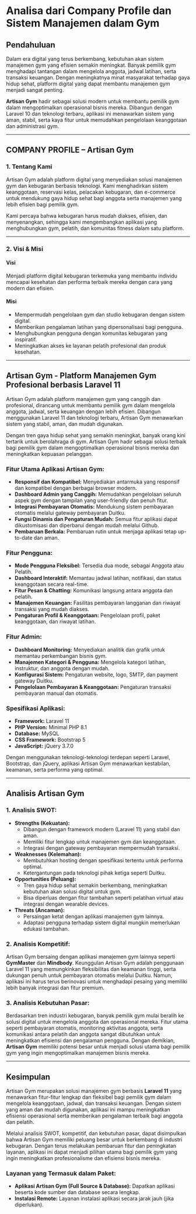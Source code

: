 # Analisa dari Company Profile dan Sistem Manajemen dalam Gym

## Pendahuluan
Dalam era digital yang terus berkembang, kebutuhan akan sistem manajemen gym yang efisien semakin meningkat. Banyak pemilik gym menghadapi tantangan dalam mengelola anggota, jadwal latihan, serta transaksi keuangan. Dengan meningkatnya minat masyarakat terhadap gaya hidup sehat, platform digital yang dapat membantu manajemen gym menjadi sangat penting.

**Artisan Gym** hadir sebagai solusi modern untuk membantu pemilik gym dalam mengoptimalkan operasional bisnis mereka. Dibangun dengan Laravel 10 dan teknologi terbaru, aplikasi ini menawarkan sistem yang aman, stabil, serta kaya fitur untuk memudahkan pengelolaan keanggotaan dan administrasi gym.

---

## COMPANY PROFILE – Artisan Gym

### 1. Tentang Kami
Artisan Gym adalah platform digital yang menyediakan solusi manajemen gym dan kebugaran berbasis teknologi. Kami menghadirkan sistem keanggotaan, reservasi kelas, pelacakan kebugaran, dan e-commerce untuk mendukung gaya hidup sehat bagi anggota serta manajemen yang lebih efisien bagi pemilik gym.

Kami percaya bahwa kebugaran harus mudah diakses, efisien, dan menyenangkan, sehingga kami mengembangkan aplikasi yang menghubungkan gym, pelatih, dan komunitas fitness dalam satu platform.

---

### 2. Visi & Misi

#### **Visi**
Menjadi platform digital kebugaran terkemuka yang membantu individu mencapai kesehatan dan performa terbaik mereka dengan cara yang modern dan efisien.

#### **Misi**
- Mempermudah pengelolaan gym dan studio kebugaran dengan sistem digital.
- Memberikan pengalaman latihan yang dipersonalisasi bagi pengguna.
- Menghubungkan pengguna dengan komunitas kebugaran yang inspiratif.
- Meningkatkan akses ke layanan pelatih profesional dan produk kesehatan.

---

## Artisan Gym - Platform Manajemen Gym Profesional berbasis Laravel 11
Artisan Gym adalah platform manajemen gym yang canggih dan profesional, dirancang untuk membantu pemilik gym dalam mengelola anggota, jadwal, serta keuangan dengan lebih efisien. Dibangun menggunakan Laravel 11 dan teknologi terbaru, Artisan Gym menawarkan sistem yang stabil, aman, dan mudah digunakan.

Dengan tren gaya hidup sehat yang semakin meningkat, banyak orang kini tertarik untuk berolahraga di gym. Artisan Gym hadir sebagai solusi terbaik bagi pemilik gym dalam mengoptimalkan operasional bisnis mereka dan meningkatkan kepuasan pelanggan.

### **Fitur Utama Aplikasi Artisan Gym:**
- **Responsif dan Kompatibel:** Menyediakan antarmuka yang responsif dan kompatibel dengan berbagai browser modern.
- **Dashboard Admin yang Canggih:** Memudahkan pengelolaan seluruh aspek gym dengan tampilan yang user-friendly dan penuh fitur.
- **Integrasi Pembayaran Otomatis:** Mendukung sistem pembayaran otomatis melalui gateway pembayaran Duitku.
- **Fungsi Dinamis dan Pengaturan Mudah:** Semua fitur aplikasi dapat dikustomisasi dan diperbarui dengan mudah melalui Github.
- **Pembaruan Berkala:** Pembaruan rutin untuk menjaga aplikasi tetap up-to-date dan aman.

### **Fitur Pengguna:**
- **Mode Pengguna Fleksibel:** Tersedia dua mode, sebagai Anggota atau Pelatih.
- **Dashboard Interaktif:** Memantau jadwal latihan, notifikasi, dan status keanggotaan secara real-time.
- **Fitur Pesan & Chatting:** Komunikasi langsung antara anggota dan pelatih.
- **Manajemen Keuangan:** Fasilitas pembayaran langganan dan riwayat transaksi yang mudah diakses.
- **Pengaturan Profil & Keanggotaan:** Pengelolaan profil, paket keanggotaan, dan riwayat latihan.

### **Fitur Admin:**
- **Dashboard Monitoring:** Menyediakan analitik dan grafik untuk memantau perkembangan bisnis gym.
- **Manajemen Kategori & Pengguna:** Mengelola kategori latihan, instruktur, dan anggota dengan mudah.
- **Konfigurasi Sistem:** Pengaturan website, logo, SMTP, dan payment gateway Duitku.
- **Pengelolaan Pembayaran & Keanggotaan:** Pengaturan transaksi pembayaran manual dan otomatis.

### **Spesifikasi Aplikasi:**
- **Framework:** Laravel 11
- **PHP Version:** Minimal PHP 8.1
- **Database:** MySQL
- **CSS Framework:** Bootstrap 5
- **JavaScript:** jQuery 3.7.0

Dengan menggunakan teknologi-teknologi terdepan seperti Laravel, Bootstrap, dan jQuery, aplikasi Artisan Gym menawarkan kestabilan, keamanan, serta performa yang optimal.

---

## Analisis Artisan Gym

### 1. Analisis SWOT:
- **Strengths (Kekuatan):**
  - Dibangun dengan framework modern (Laravel 11) yang stabil dan aman.
  - Memiliki fitur lengkap untuk manajemen gym dan keanggotaan.
  - Integrasi dengan gateway pembayaran mempermudah transaksi.
- **Weaknesses (Kelemahan):**
  - Membutuhkan hosting dengan spesifikasi tertentu untuk performa optimal.
  - Ketergantungan pada teknologi pihak ketiga seperti Duitku.
- **Opportunities (Peluang):**
  - Tren gaya hidup sehat semakin berkembang, meningkatkan kebutuhan akan solusi digital untuk gym.
  - Bisa diperluas dengan fitur tambahan seperti pelatihan virtual atau integrasi dengan wearable devices.
- **Threats (Ancaman):**
  - Persaingan ketat dengan aplikasi manajemen gym lainnya.
  - Adaptasi pengguna terhadap sistem digital mungkin memerlukan edukasi tambahan.

### 2. Analisis Kompetitif:
Artisan Gym bersaing dengan aplikasi manajemen gym lainnya seperti **GymMaster** dan **Mindbody**. Keunggulan Artisan Gym adalah penggunaan Laravel 11 yang memungkinkan fleksibilitas dan keamanan tinggi, serta dukungan penuh untuk pembayaran otomatis melalui Duitku. Namun, aplikasi ini harus terus berinovasi untuk menghadapi pesaing yang memiliki lebih banyak integrasi dan fitur premium.

### 3. Analisis Kebutuhan Pasar:
Berdasarkan tren industri kebugaran, banyak pemilik gym mulai beralih ke solusi digital untuk mengelola anggota dan operasional mereka. Fitur utama seperti pembayaran otomatis, monitoring aktivitas anggota, serta komunikasi antara pelatih dan anggota sangat dibutuhkan untuk meningkatkan efisiensi dan pengalaman pengguna. Dengan demikian, **Artisan Gym** memiliki potensi besar untuk menjadi solusi utama bagi pemilik gym yang ingin mengoptimalkan manajemen bisnis mereka.

---

## Kesimpulan
Artisan Gym merupakan solusi manajemen gym berbasis **Laravel 11** yang menawarkan fitur-fitur lengkap dan fleksibel bagi pemilik gym dalam mengelola keanggotaan, jadwal, dan transaksi keuangan. Dengan sistem yang aman dan mudah digunakan, aplikasi ini mampu meningkatkan efisiensi operasional serta memberikan pengalaman terbaik bagi anggota dan pelatih.

Melalui analisis SWOT, kompetitif, dan kebutuhan pasar, dapat disimpulkan bahwa Artisan Gym memiliki peluang besar untuk berkembang di industri kebugaran. Dengan terus melakukan pembaruan fitur dan peningkatan layanan, aplikasi ini dapat menjadi pilihan utama bagi pemilik gym yang ingin meningkatkan profesionalisme dan efisiensi bisnis mereka.

### **Layanan yang Termasuk dalam Paket:**
- **Aplikasi Artisan Gym (Full Source & Database):** Dapatkan aplikasi beserta kode sumber dan database secara lengkap.
- **Instalasi Remote:** Layanan instalasi aplikasi secara jarak jauh (jika diperlukan).
```

